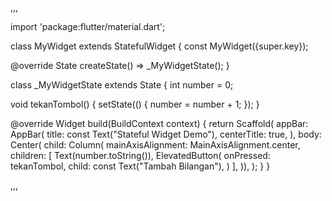 ,,,

import 'package:flutter/material.dart';

class MyWidget extends StatefulWidget {
  const MyWidget({super.key});

  @override
  State<MyWidget> createState() => _MyWidgetState();
}

class _MyWidgetState extends State<MyWidget> {
  int number = 0;

  void tekanTombol() {
    setState(() {
      number = number + 1;
    });
  }

  @override
  Widget build(BuildContext context) {
    return Scaffold(
      appBar: AppBar(
        title: const Text("Stateful Widget Demo"),
        centerTitle: true,
      ),
      body: Center(
          child: Column(
        mainAxisAlignment: MainAxisAlignment.center,
        children: <Widget>[
          Text(number.toString()),
          ElevatedButton(
            onPressed: tekanTombol,
            child: const Text("Tambah Bilangan"),
          )
        ],
      )),
    );
  }
}

,,,
